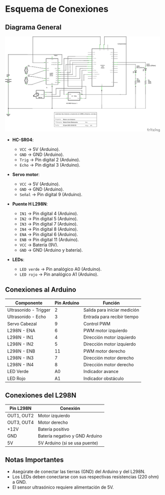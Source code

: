 # Esquema de Conexiones
## Diagrama General

![Diagrama de Conexiones](../docs/img/diagram.png)
- **HC-SR04**:
  - `VCC` → 5V (Arduino).
  - `GND` → GND (Arduino).
  - `Trig` → Pin digital 2 (Arduino).
  - `Echo` → Pin digital 3 (Arduino).

- **Servo motor**:
  - `VCC` → 5V (Arduino).
  - `GND` → GND (Arduino).
  - `Señal` → Pin digital 9 (Arduino).

- **Puente H L298N**:
  - `IN1` → Pin digital 4 (Arduino).
  - `IN2` → Pin digital 5 (Arduino).
  - `IN3` → Pin digital 7 (Arduino).
  - `IN4` → Pin digital 8 (Arduino).
  - `ENA` → Pin digital 6 (Arduino).
  - `ENB` → Pin digital 11 (Arduino).
  - `VCC` → Batería (9V).
  - `GND` → GND (Arduino y batería).

- **LEDs**:
  - `LED verde` → Pin analógico A0 (Arduino).
  - `LED rojo` → Pin analógico A1 (Arduino).

## Conexiones al Arduino

| Componente | Pin Arduino | Función |
|------------|-------------|---------|
| Ultrasonido - Trigger | 2 | Salida para iniciar medición |
| Ultrasonido - Echo | 3 | Entrada para recibir tiempo |
| Servo Cabezal | 9 | Control PWM |
| L298N - ENA | 6 | PWM motor izquierdo |
| L298N - IN1 | 4 | Dirección motor izquierdo |
| L298N - IN2 | 5 | Dirección motor izquierdo |
| L298N - ENB | 11 | PWM motor derecho |
| L298N - IN3 | 7 | Dirección motor derecho |
| L298N - IN4 | 8 | Dirección motor derecho |
| LED Verde | A0 | Indicador avance |
| LED Rojo | A1 | Indicador obstáculo |

## Conexiones del L298N

| Pin L298N | Conexión |
|-----------|----------|
| OUT1, OUT2 | Motor izquierdo |
| OUT3, OUT4 | Motor derecho |
| +12V | Batería positivo |
| GND | Batería negativo y GND Arduino |
| 5V | 5V Arduino (si se usa puente) |

## Notas Importantes

- Asegúrate de conectar las tierras (GND) del Arduino y del L298N.
- Los LEDs deben conectarse con sus respectivas resistencias (220 ohm) a GND.
- El sensor ultrasónico requiere alimentación de 5V.